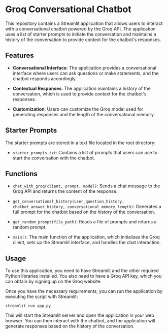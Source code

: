# Groq Conversational Chatbot

This repository contains a Streamlit application that allows users to interact with a conversational chatbot powered by the Groq API. The application uses a list of starter prompts to initiate the conversation and maintains a history of the conversation to provide context for the chatbot's responses.

## Features

- **Conversational Interface**: The application provides a conversational interface where users can ask questions or make statements, and the chatbot responds accordingly.

- **Contextual Responses**: The application maintains a history of the conversation, which is used to provide context for the chatbot's responses.

- **Customization**: Users can customize the Groq model used for generating responses and the length of the conversational memory.

## Starter Prompts

The starter prompts are stored in a text file located in the root directory:

- `starter_prompts.txt`: Contains a list of prompts that users can use to start the conversation with the chatbot.

## Functions

- `chat_with_groq(client, prompt, model)`: Sends a chat message to the Groq API and returns the content of the response.

- `get_conversational_history(user_question_history, chatbot_answer_history, conversational_memory_length)`: Generates a full prompt for the chatbot based on the history of the conversation.

- `get_random_prompt(file_path)`: Reads a file of prompts and returns a random prompt.

- `main()`: The main function of the application, which initializes the Groq client, sets up the Streamlit interface, and handles the chat interaction.

## Usage

To use this application, you need to have Streamlit and the other required Python libraries installed. You also need to have a Groq API key, which you can obtain by signing up on the Groq website.

Once you have the necessary requirements, you can run the application by executing the script with Streamlit:

```shell
streamlit run app.py
```

This will start the Streamlit server and open the application in your web browser. You can then interact with the chatbot, and the application will generate responses based on the history of the conversation.
